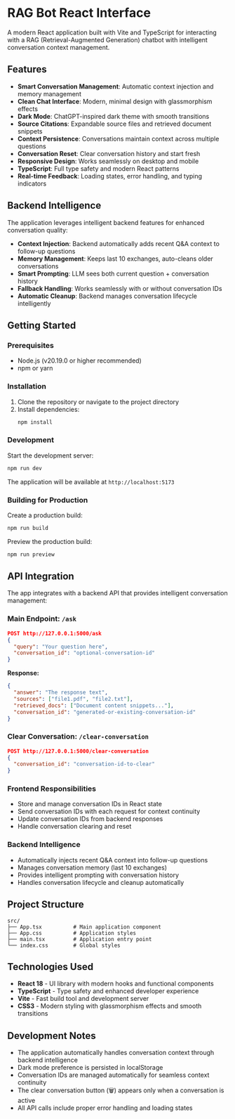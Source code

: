 # RAG Bot React Interface

A modern React application built with Vite and TypeScript for interacting with a RAG (Retrieval-Augmented Generation) chatbot with intelligent conversation context management.

## Features

- **Smart Conversation Management**: Automatic context injection and memory management
- **Clean Chat Interface**: Modern, minimal design with glassmorphism effects
- **Dark Mode**: ChatGPT-inspired dark theme with smooth transitions
- **Source Citations**: Expandable source files and retrieved document snippets
- **Context Persistence**: Conversations maintain context across multiple questions
- **Conversation Reset**: Clear conversation history and start fresh
- **Responsive Design**: Works seamlessly on desktop and mobile
- **TypeScript**: Full type safety and modern React patterns
- **Real-time Feedback**: Loading states, error handling, and typing indicators

## Backend Intelligence

The application leverages intelligent backend features for enhanced conversation quality:

- **Context Injection**: Backend automatically adds recent Q&A context to follow-up questions
- **Memory Management**: Keeps last 10 exchanges, auto-cleans older conversations  
- **Smart Prompting**: LLM sees both current question + conversation history
- **Fallback Handling**: Works seamlessly with or without conversation IDs
- **Automatic Cleanup**: Backend manages conversation lifecycle intelligently

## Getting Started

### Prerequisites

- Node.js (v20.19.0 or higher recommended)
- npm or yarn

### Installation

1. Clone the repository or navigate to the project directory
2. Install dependencies:
   ```bash
   npm install
   ```

### Development

Start the development server:
```bash
npm run dev
```

The application will be available at `http://localhost:5173`

### Building for Production

Create a production build:
```bash
npm run build
```

Preview the production build:
```bash
npm run preview
```

## API Integration

The app integrates with a backend API that provides intelligent conversation management:

### Main Endpoint: `/ask`
```json
POST http://127.0.0.1:5000/ask
{
  "query": "Your question here",
  "conversation_id": "optional-conversation-id"
}
```

**Response:**
```json
{
  "answer": "The response text",
  "sources": ["file1.pdf", "file2.txt"],
  "retrieved_docs": ["Document content snippets..."],
  "conversation_id": "generated-or-existing-conversation-id"
}
```

### Clear Conversation: `/clear-conversation`
```json
POST http://127.0.0.1:5000/clear-conversation
{
  "conversation_id": "conversation-id-to-clear"
}
```

### Frontend Responsibilities
- Store and manage conversation IDs in React state
- Send conversation IDs with each request for context continuity
- Update conversation IDs from backend responses
- Handle conversation clearing and reset

### Backend Intelligence
- Automatically injects recent Q&A context into follow-up questions
- Manages conversation memory (last 10 exchanges)
- Provides intelligent prompting with conversation history
- Handles conversation lifecycle and cleanup automatically

## Project Structure

```
src/
├── App.tsx          # Main application component
├── App.css          # Application styles
├── main.tsx         # Application entry point
└── index.css        # Global styles
```

## Technologies Used

- **React 18** - UI library with modern hooks and functional components
- **TypeScript** - Type safety and enhanced developer experience
- **Vite** - Fast build tool and development server
- **CSS3** - Modern styling with glassmorphism effects and smooth transitions

## Development Notes

- The application automatically handles conversation context through backend intelligence
- Dark mode preference is persisted in localStorage
- Conversation IDs are managed automatically for seamless context continuity
- The clear conversation button (🗑️) appears only when a conversation is active
- All API calls include proper error handling and loading states
